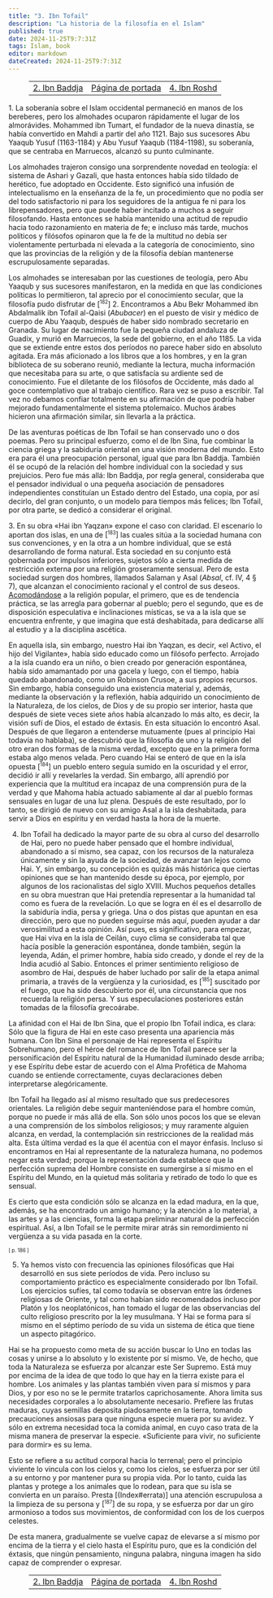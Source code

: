 ```yaml
---
title: "3. Ibn Tofail"
description: "La historia de la filosofía en el Islam"
published: true
date: 2024-11-25T9:7:31Z
tags: Islam, book
editor: markdown
dateCreated: 2024-11-25T9:7:31Z
---
```


<figure class="table chapter-navigator">
  <table>
    <tbody>
      <tr>
        <td>
        <a href="/es/book/Islam/The_History_of_Philosophy_in_Islam/6_2">
          <span class="mdi mdi-arrow-left-drop-circle"></span><span class="pl-2">2. Ibn Baddja</span>
        </a>
        </td>
        <td>
        <a href="/es/book/Islam/The_History_of_Philosophy_in_Islam">
          <span class="mdi mdi-book-open-variant"></span><span class="pl-2">Página de portada</span>
        </a>
        </td>
        <td>
        <a href="/es/book/Islam/The_History_of_Philosophy_in_Islam/6_4">
          <span class="pr-2">4. Ibn Roshd</span><span class="mdi mdi-arrow-right-drop-circle"></span>
        </a>
        </td>
      </tr>
    </tbody>
  </table>
</figure>

1\. La soberanía sobre el Islam occidental permaneció en manos de los bereberes, pero los almohades ocuparon rápidamente el lugar de los almorávides. Mohammed ibn Tumart, el fundador de la nueva dinastía, se había convertido en Mahdi a partir del año 1121. Bajo sus sucesores Abu Yaaqub Yusuf (1163-1184) y Abu Yusuf Yaaqub (1184-1198), su soberanía, que se centraba en Marruecos, alcanzó su punto culminante.

Los almohades trajeron consigo una sorprendente novedad en teología: el sistema de Ashari y Gazali, que hasta entonces había sido tildado de herético, fue adoptado en Occidente. Esto significó una infusión de intelectualismo en la enseñanza de la fe, un procedimiento que no podía ser del todo satisfactorio ni para los seguidores de la antigua fe ni para los librepensadores, pero que puede haber incitado a muchos a seguir filosofando. Hasta entonces se había mantenido una actitud de repudio hacia todo razonamiento en materia de fe; e incluso más tarde, muchos políticos y filósofos opinaron que la fe de la multitud no debía ser violentamente perturbada ni elevada a la categoría de conocimiento, sino que las provincias de la religión y de la filosofía debían mantenerse escrupulosamente separadas.

Los almohades se interesaban por las cuestiones de teología, pero Abu Yaaqub y sus sucesores manifestaron, en la medida en que las condiciones políticas lo permitieron, tal aprecio por el conocimiento secular, que la filosofía pudo disfrutar de <span id="p182">[<sup><small>182</small></sup>]</span> 2\. Encontramos a Abu Bekr Mohammed ibn Abdalmalik ibn Tofail al-Qaisi (_Abubacer_) en el puesto de visir y médico de cuerpo de Abu Yaaqub, después de haber sido nombrado secretario en Granada. Su lugar de nacimiento fue la pequeña ciudad andaluza de Guadix, y murió en Marruecos, la sede del gobierno, en el año 1185. La vida que se extiende entre estos dos períodos no parece haber sido en absoluto agitada. Era más aficionado a los libros que a los hombres, y en la gran biblioteca de su soberano reunió, mediante la lectura, mucha información que necesitaba para su arte, o que satisfacía su ardiente sed de conocimiento. Fue el diletante de los filósofos de Occidente, más dado al goce contemplativo que al trabajo científico. Rara vez se puso a escribir. Tal vez no debamos confiar totalmente en su afirmación de que podría haber mejorado fundamentalmente el sistema ptolemaico. Muchos árabes hicieron una afirmación similar, sin llevarla a la práctica.

De las aventuras poéticas de Ibn Tofail se han conservado uno o dos poemas. Pero su principal esfuerzo, como el de Ibn Sina, fue combinar la ciencia griega y la sabiduría oriental en una visión moderna del mundo. Esto era para él una preocupación personal, igual que para Ibn Baddja. También él se ocupó de la relación del hombre individual con la sociedad y sus prejuicios. Pero fue más allá: Ibn Baddja, por regla general, consideraba que el pensador individual o una pequeña asociación de pensadores independientes constituían un Estado dentro del Estado, una copia, por así decirlo, del gran conjunto, o un modelo para tiempos más felices; Ibn Tofail, por otra parte, se dedicó a considerar el original.

3\. En su obra «Hai ibn Yaqzan» expone el caso con claridad. El escenario lo aportan dos islas, en una de <span id="p183">[<sup><small>183</small></sup>]</span> las cuales sitúa a la sociedad humana con sus convenciones, y en la otra a un hombre individual, que se está desarrollando de forma natural. Esta sociedad en su conjunto está gobernada por impulsos inferiores, sujetos sólo a cierta medida de restricción externa por una religión groseramente sensual. Pero de esta sociedad surgen dos hombres, llamados Salaman y Asal (_Absal_, cf. IV, 4 § 7), que alcanzan el conocimiento racional y el control de sus deseos. [Acomodándose](./Index#errata) a la religión popular, el primero, que es de tendencia práctica, se las arregla para gobernar al pueblo; pero el segundo, que es de disposición especulativa e inclinaciones místicas, se va a la isla que se encuentra enfrente, y que imagina que está deshabitada, para dedicarse allí al estudio y a la disciplina ascética.

En aquella isla, sin embargo, nuestro Hai ibn Yaqzan, es decir, «el Activo, el hijo del Vigilante», había sido educado como un filósofo perfecto. Arrojado a la isla cuando era un niño, o bien creado por generación espontánea, había sido amamantado por una gacela y luego, con el tiempo, había quedado abandonado, como un Robinson Crusoe, a sus propios recursos. Sin embargo, había conseguido una existencia material y, además, mediante la observación y la reflexión, había adquirido un conocimiento de la Naturaleza, de los cielos, de Dios y de su propio ser interior, hasta que después de siete veces siete años había alcanzado lo más alto, es decir, la visión sufí de Dios, el estado de éxtasis. En esta situación lo encontró Asal. Después de que llegaron a entenderse mutuamente (pues al principio Hai todavía no hablaba), se descubrió que la filosofía de uno y la religión del otro eran dos formas de la misma verdad, excepto que en la primera forma estaba algo menos velada. Pero cuando Hai se enteró de que en la isla opuesta <span id="p184">[<sup><small>184</small></sup>]</span> un pueblo entero seguía sumido en la oscuridad y el error, decidió ir allí y revelarles la verdad. Sin embargo, allí aprendió por experiencia que la multitud era incapaz de una comprensión pura de la verdad y que Mahoma había actuado sabiamente al dar al pueblo formas sensuales en lugar de una luz plena. Después de este resultado, por lo tanto, se dirigió de nuevo con su amigo Asal a la isla deshabitada, para servir a Dios en espíritu y en verdad hasta la hora de la muerte.

4. Ibn Tofail ha dedicado la mayor parte de su obra al curso del desarrollo de Hai, pero no puede haber pensado que el hombre individual, abandonado a sí mismo, sea capaz, con los recursos de la naturaleza únicamente y sin la ayuda de la sociedad, de avanzar tan lejos como Hai. Y, sin embargo, su concepción es quizás más histórica que ciertas opiniones que se han mantenido desde su época, por ejemplo, por algunos de los racionalistas del siglo XVIII. Muchos pequeños detalles en su obra muestran que Hai pretendía representar a la humanidad tal como es fuera de la revelación. Lo que se logra en él es el desarrollo de la sabiduría india, persa y griega. Una o dos pistas que apuntan en esa dirección, pero que no pueden seguirse más aquí, pueden ayudar a dar verosimilitud a esta opinión. Así pues, es significativo, para empezar, que Hai viva en la isla de Ceilán, cuyo clima se consideraba tal que hacía posible la generación espontánea, donde también, según la leyenda, Adán, el primer hombre, había sido creado, y donde el rey de la India acudió al Sabio. Entonces el primer sentimiento religioso de asombro de Hai, después de haber luchado por salir de la etapa animal primaria, a través de la vergüenza y la curiosidad, es <span id="p185">[<sup><small>185</small></sup>]</span> suscitado por el fuego, que ha sido descubierto por él, una circunstancia que nos recuerda la religión persa. Y sus especulaciones posteriores están tomadas de la filosofía grecoárabe.

La afinidad con el Hai de Ibn Sina, que el propio Ibn Tofail indica, es clara: Sólo que la figura de Hai en este caso presenta una apariencia más humana. Con Ibn Sina el personaje de Hai representa el Espíritu Sobrehumano, pero el héroe del romance de Ibn Tofail parece ser la personificación del Espíritu natural de la Humanidad iluminado desde arriba; y ese Espíritu debe estar de acuerdo con el Alma Profética de Mahoma cuando se entiende correctamente, cuyas declaraciones deben interpretarse alegóricamente.

Ibn Tofail ha llegado así al mismo resultado que sus predecesores orientales. La religión debe seguir manteniéndose para el hombre común, porque no puede ir más allá de ella. Son sólo unos pocos los que se elevan a una comprensión de los símbolos religiosos; y muy raramente alguien alcanza, en verdad, la contemplación sin restricciones de la realidad más alta. Esta última verdad es la que él acentúa con el mayor énfasis. Incluso si encontramos en Hai al representante de la naturaleza humana, no podemos negar esta verdad; porque la representación dada establece que la perfección suprema del Hombre consiste en sumergirse a sí mismo en el Espíritu del Mundo, en la quietud más solitaria y retirado de todo lo que es sensual.

Es cierto que esta condición sólo se alcanza en la edad madura, en la que, además, se ha encontrado un amigo humano; y la atención a lo material, a las artes y a las ciencias, forma la etapa preliminar natural de la perfección espiritual. Así, a Ibn Tofail se le permite mirar atrás sin remordimiento ni vergüenza a su vida pasada en la corte.

<span id="p186"><sup><small>[ p. 186 ]</small></sup></span>

5. Ya hemos visto con frecuencia las opiniones filosóficas que Hai desarrolló en sus siete períodos de vida. Pero incluso su comportamiento práctico es especialmente considerado por Ibn Tofail. Los ejercicios sufíes, tal como todavía se observan entre las órdenes religiosas de Oriente, y tal como habían sido recomendados incluso por Platón y los neoplatónicos, han tomado el lugar de las observancias del culto religioso prescrito por la ley musulmana. Y Hai se forma para sí mismo en el séptimo período de su vida un sistema de ética que tiene un aspecto pitagórico.

Hai se ha propuesto como meta de su acción buscar lo Uno en todas las cosas y unirse a lo absoluto y lo existente por sí mismo. Ve, de hecho, que toda la Naturaleza se esfuerza por alcanzar este Ser Supremo. Está muy por encima de la idea de que todo lo que hay en la tierra existe para el hombre. Los animales y las plantas también viven para sí mismos y para Dios, y por eso no se le permite tratarlos caprichosamente. Ahora limita sus necesidades corporales a lo absolutamente necesario. Prefiere las frutas maduras, cuyas semillas deposita piadosamente en la tierra, tomando precauciones ansiosas para que ninguna especie muera por su avidez. Y sólo en extrema necesidad toca la comida animal, en cuyo caso trata de la misma manera de preservar la especie. «Suficiente para vivir, no suficiente para dormir» es su lema.

Esto se refiere a su actitud corporal hacia lo terrenal; pero el principio viviente lo vincula con los cielos y, como los cielos, se esfuerza por ser útil a su entorno y por mantener pura su propia vida. Por lo tanto, cuida las plantas y protege a los animales que lo rodean, para que su isla se convierta en un paraíso. Presta [(Index#errata)] una atención escrupulosa a la limpieza de su persona y <span id="p187">[<sup><small>187</small></sup>]</span> de su ropa, y se esfuerza por dar un giro armonioso a todos sus movimientos, de conformidad con los de los cuerpos celestes.

De esta manera, gradualmente se vuelve capaz de elevarse a sí mismo por encima de la tierra y el cielo hasta el Espíritu puro, que es la condición del éxtasis, que ningún pensamiento, ninguna palabra, ninguna imagen ha sido capaz de comprender o expresar.

<figure class="table chapter-navigator">
  <table>
    <tbody>
      <tr>
        <td>
        <a href="/es/book/Islam/The_History_of_Philosophy_in_Islam/6_2">
          <span class="mdi mdi-arrow-left-drop-circle"></span><span class="pl-2">2. Ibn Baddja</span>
        </a>
        </td>
        <td>
        <a href="/es/book/Islam/The_History_of_Philosophy_in_Islam">
          <span class="mdi mdi-book-open-variant"></span><span class="pl-2">Página de portada</span>
        </a>
        </td>
        <td>
        <a href="/es/book/Islam/The_History_of_Philosophy_in_Islam/6_4">
          <span class="pr-2">4. Ibn Roshd</span><span class="mdi mdi-arrow-right-drop-circle"></span>
        </a>
        </td>
      </tr>
    </tbody>
  </table>
</figure>

